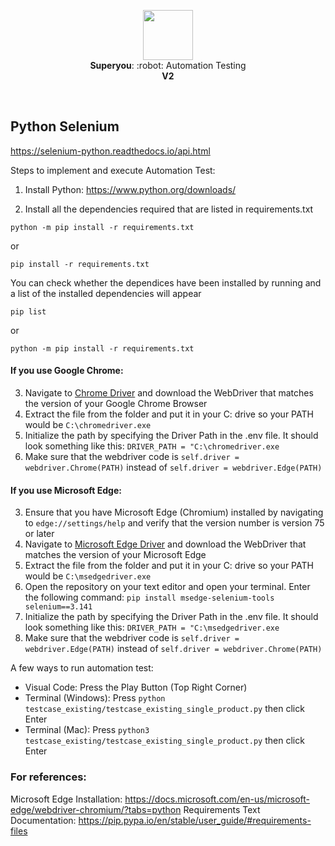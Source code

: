 <p align="center">
  <img src="https://i.ibb.co/djnLFxG/ux-design.png" height="80" /><br/>
  <span><b>Superyou</b>: :robot: Automation Testing</span><br/>
  <b>V2</b>
</p>
  
<br/>

## Python Selenium
https://selenium-python.readthedocs.io/api.html

Steps to implement and execute Automation Test:

1. Install Python:
https://www.python.org/downloads/

2. Install all the dependencies required that are listed in requirements.txt
```console
python -m pip install -r requirements.txt
```
or
```console
pip install -r requirements.txt
```

You can check whether the dependices have been installed by running and a list of the installed dependencies will appear
```console
pip list
```
or
```console
python -m pip install -r requirements.txt
```

#### If you use Google Chrome:

3. Navigate to <a href="https://sites.google.com/a/chromium.org/chromedriver/home">Chrome Driver</a> and download the WebDriver that matches the version of your Google Chrome Browser
4. Extract the file from the folder and put it in your C: drive so your PATH would be `C:\chromedriver.exe`
5. Initialize the path by specifying the Driver Path in the .env file. It should look something like this:
`DRIVER_PATH = "C:\chromedriver.exe`
6. Make sure that the webdriver code is `self.driver = webdriver.Chrome(PATH)` instead of `self.driver = webdriver.Edge(PATH)`

#### If you use Microsoft Edge:

3. Ensure that you have Microsoft Edge (Chromium) installed by navigating to `edge://settings/help` and verify that the version number is version 75 or later
4. Navigate to <a href="https://developer.microsoft.com/en-us/microsoft-edge/tools/webdriver/">Microsoft Edge Driver</a> and download the WebDriver that matches the version of your Microsoft Edge
5. Extract the file from the folder and put it in your C: drive so your PATH would be `C:\msedgedriver.exe`
6. Open the repository on your text editor and open your terminal. Enter the following command:
`pip install msedge-selenium-tools selenium==3.141`
7. Initialize the path by specifying the Driver Path in the .env file. It should look something like this:
`DRIVER_PATH = "C:\msedgedriver.exe`
8. Make sure that the webdriver code is `self.driver = webdriver.Edge(PATH)` instead of `self.driver = webdriver.Chrome(PATH)`


A few ways to run automation test:
- Visual Code: Press the Play Button (Top Right Corner)
- Terminal (Windows): Press `python testcase_existing/testcase_existing_single_product.py` then click Enter
- Terminal (Mac): Press `python3 testcase_existing/testcase_existing_single_product.py` then click Enter

### For references:
Microsoft Edge Installation: https://docs.microsoft.com/en-us/microsoft-edge/webdriver-chromium/?tabs=python
Requirements Text Documentation: https://pip.pypa.io/en/stable/user_guide/#requirements-files
